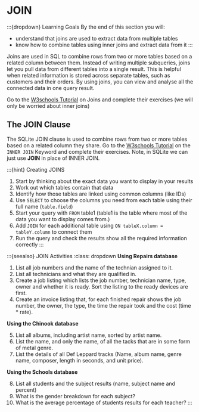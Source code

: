 # JOIN

:::{dropdown} Learning Goals
By the end of this section you will:
- understand that joins are used to extract data from multiple tables
- know how to combine tables using inner joins and extract data from it
:::

Joins are used in SQL to combine rows from two or more tables based on a related column between them. Instead of writing multiple subqueries, joins let you pull data from different tables into a single result. This is helpful when related information is stored across separate tables, such as customers and their orders. By using joins, you can view and analyse all the connected data in one query result.

Go to the [W3schools Tutorial](https://www.w3schools.com/sql/sql_join.asp) on Joins and complete their exercises (we will only be worried about inner joins)

## The JOIN Clause

The SQLite JOIN clause is used to combine rows from two or more tables based on a related column they share. Go to the [W3schools Tutorial](https://www.w3schools.com/sql/sql_join_inner.asp) on the `INNER JOIN` Keyword and complete their exercises. Note, in SQLite we can just use **JOIN** in place of INNER JOIN.

:::{hint} Creating JOINS
1. Start by thinking about the exact data you want to display in your results
2. Work out which tables contain that data
3. Identify how those tables are linked using common columns (like IDs)
4. Use `SELECT` to choose the columns you need from each table using their full name (`table.field`)
5. Start your query with `FROM` table1 (table1 is the table where most of the data you want to display comes from.)
6. Add `JOIN` for each additional table using `ON tableX.column = tableY.column` to connect them
7. Run the query and check the results show all the required information correctly
:::

:::{seealso} JOIN Activities
:class: dropdown
**Using Repairs database**
1. List all job numbers and the name of the technian assigned to it.
2. List all technicians and what they are qualified in.
3. Create a job listing which lists the job number, technician name, type, owner and whether it is ready. Sort the listing to the ready devices are first.
4. Create an invoice listing that, for each finished repair shows the job number, the owner, the type, the time the repair took and the cost (time * rate).

**Using the Chinook database**

5. List all albums, including artist name, sorted by artist name.
6. List the name, and only the name, of all the tacks that are in some form of metal genre.
7. List the details of all Def Leppard tracks (Name, album name, genre name, composer, length in seconds, and unit price).

**Using the Schools database**

8. List all students and the subject results (name, subject name and percent)
9. What is the gender breakdown for each subject?
10. What is the average percentage of students results for each teacher?
:::